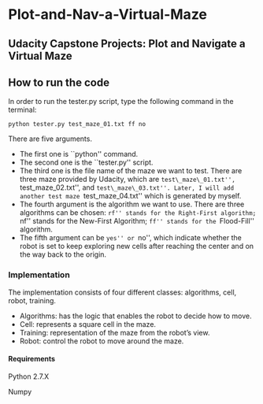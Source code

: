 # Plot-and-Nav-a-Virtual-Maze
## Udacity Capstone Projects: Plot and Navigate a Virtual Maze

## How to run the code
In order to run the tester.py script, type the following command in the terminal:

```
python tester.py test_maze_01.txt ff no
```

There are five arguments. 

* The first one is ``python'' command. 
* The second one is the ``tester.py'' script. 
* The third one is the file name of the maze we want to test. There are three maze provided by Udacity, which are ``test\_maze\_01.txt'', ``test\_maze\_02.txt'', and ``test\_maze\_03.txt''. Later, I will add another test maze ``test\_maze\_04.txt'' which is generated by myself. 
* The fourth argument is the algorithm we want to use. There are three algorithms can be chosen: ``rf'' stands for the Right-First algorithm; ``nf'' stands for the New-First Algorithm; ``ff'' stands for the ``Flood-Fill'' algorithm. 
* The fifth argument can be ``yes'' or ``no'', which indicate whether the robot is set to keep exploring new cells after reaching the center and on the way back to the origin. 


### Implementation

The implementation consists of four different classes: algorithms, cell, robot, training. 

* Algorithms: has the logic that enables the robot to decide how to move.
* Cell: represents a square cell in the maze.
* Training: representation of the maze from the robot’s view.
* Robot: control the robot to move around the maze.


#### Requirements

Python 2.7.X

Numpy
